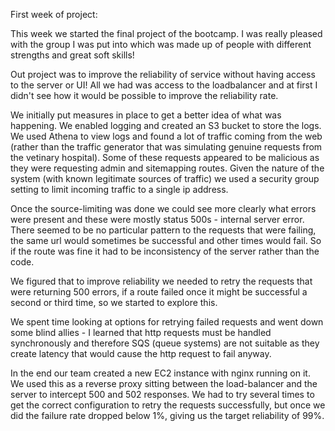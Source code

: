 First week of project:

This week we started the final project of the bootcamp. I was really pleased with the group I was put into which was made up of people with different strengths and great soft skills! 

Out project was to improve the reliability of service without having access to the server or UI! All we had was access to the loadbalancer and at first I didn't see how it would be possible to improve the reliability rate. 

We initially put measures in place to get a better idea of what was happening. We enabled logging and created an S3 bucket to store the logs. We used Athena to view logs and found a lot of traffic coming from the web (rather than the traffic generator that was simulating genuine requests from the vetinary hospital). Some of these requests appeared to be malicious as they were requesting admin and sitemapping routes. Given the nature of the system (with known legitimate sources of traffic) we used a security group setting to limit incoming traffic to a single ip address. 

Once the source-limiting was done we could see more clearly what errors were present and these were mostly status 500s - internal server error. There seemed to be no particular pattern to the requests that were failing, the same url would sometimes be successful and other times would fail. So if the route was fine it had to be inconsistency of the server rather than the code. 

We figured that to improve reliability we needed to retry the requests that were returning 500 errors, if a route failed once it might be successful a second or third time, so we started to explore this.

We spent time looking at options for retrying failed requests and went down some blind allies - I learned that http requests must be handled synchronously and therefore SQS (queue systems) are not suitable as they create latency that would cause the http request to fail anyway. 

In the end our team created a new EC2 instance with nginx running on it. We used this as a reverse proxy sitting between the load-balancer and the server to intercept 500 and 502 responses. We had to try several times to get the correct configuration to retry the requests successfully, but once we did the failure rate dropped below 1%, giving us the target reliability of 99%.



